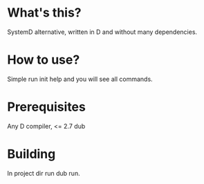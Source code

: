 # What's this?
SystemD alternative, written in D and without many dependencies.

# How to use?
Simple run init help and you will see all commands.

# Prerequisites

Any D compiler, <= 2.7
dub

# Building

In project dir run dub run.
